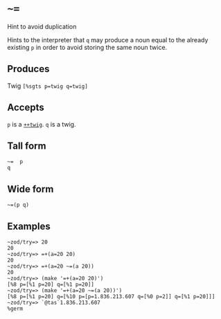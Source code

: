 `~=`
====

Hint to avoid duplication

Hints to the interpreter that `q` may produce a noun equal to the
already existing `p` in order to avoid storing the same noun twice.

Produces
--------

Twig `[%sgts p=twig q=twig]`

Accepts
-------

`p` is a [`++twig`](). `q` is a twig.

Tall form
---------

    ~=  p
    q

Wide form
---------

    ~=(p q)

Examples
--------

    ~zod/try=> 20
    20
    ~zod/try=> =+(a=20 20)
    20
    ~zod/try=> =+(a=20 ~=(a 20))
    20
    ~zod/try=> (make '=+(a=20 20)')
    [%8 p=[%1 p=20] q=[%1 p=20]]
    ~zod/try=> (make '=+(a=20 ~=(a 20))')
    [%8 p=[%1 p=20] q=[%10 p=[p=1.836.213.607 q=[%0 p=2]] q=[%1 p=20]]]
    ~zod/try=> `@tas`1.836.213.607
    %germ
